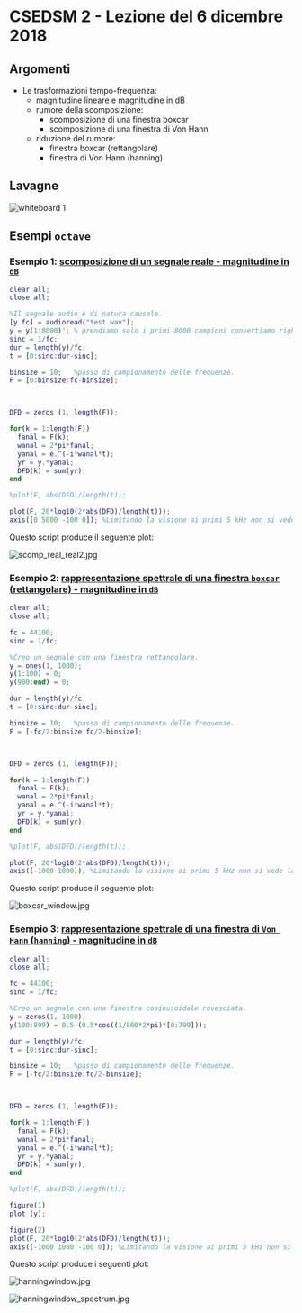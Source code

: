 # CSEDSM 2 - Lezione del 6 dicembre 2018

## Argomenti

* Le trasformazioni tempo-frequenza:
  * magnitudine lineare e magnitudine in dB
  * rumore della scomposizione:
    * scomposizione di una finestra boxcar
    * scomposizione di una finestra di Von Hann
  * riduzione del rumore:
    * finestra boxcar (rettangolare)
    * finestra di Von Hann (hanning)

## Lavagne

![whiteboard 1](./TR_III_CSEDSM_2_018-12-06_13.25.36_1.jpg)

## Esempi `octave`

### Esempio 1: [scomposizione di un segnale reale - magnitudine in `dB`](./scomp_real_real2.m)

```matlab
clear all;
close all;

%Il segnale audio è di natura causale. 
[y fc] = audioread("test.wav");
y = y(1:8000)'; % prendiamo solo i primi 8000 campioni convertiamo righe in colonne
sinc = 1/fc;
dur = length(y)/fc;
t = [0:sinc:dur-sinc];

binsize = 10;   %passo di campionamento delle frequenze.
F = [0:binsize:fc-binsize];



DFD = zeros (1, length(F));

for(k = 1:length(F))
  fanal = F(k);
  wanal = 2*pi*fanal;
  yanal = e.^(-i*wanal*t);
  yr = y.*yanal;
  DFD(k) = sum(yr);
end

%plot(F, abs(DFD)/length(t));

plot(F, 20*log10(2*abs(DFD)/length(t)));
axis([0 5000 -100 0]); %Limitando la visione ai primi 5 kHz non si vede la simmetria.
```

Questo script produce il seguente plot:

![scomp_real_real2.jpg](./scomp_real_real2.jpg)

### Esempio 2: [rappresentazione spettrale di una finestra `boxcar` (rettangolare) - magnitudine in `dB`](./boxcar_window.m)

```matlab
clear all;
close all;

fc = 44100;
sinc = 1/fc;

%Creo un segnale con una finestra rettangolare. 
y = ones(1, 1000);
y(1:100) = 0;
y(900:end) = 0;

dur = length(y)/fc;
t = [0:sinc:dur-sinc];

binsize = 10;   %passo di campionamento delle frequenze.
F = [-fc/2:binsize:fc/2-binsize];



DFD = zeros (1, length(F));

for(k = 1:length(F))
  fanal = F(k);
  wanal = 2*pi*fanal;
  yanal = e.^(-i*wanal*t);
  yr = y.*yanal;
  DFD(k) = sum(yr);
end

%plot(F, abs(DFD)/length(t));

plot(F, 20*log10(2*abs(DFD)/length(t)));
axis([-1000 1000]); %Limitando la visione ai primi 5 kHz non si vede la simmetria.
```

Questo script produce il seguente plot:

![boxcar_window.jpg](./boxcar_window.jpg)

### Esempio 3: [rappresentazione spettrale di una finestra di `Von Hann` (`hanning`) - magnitudine in `dB`](./hanningwindow.m)

```matlab
clear all;
close all;

fc = 44100;
sinc = 1/fc;

%Creo un segnale con una finestra cosinusoidale rovesciata. 
y = zeros(1, 1000);
y(100:899) = 0.5-(0.5*cos((1/800*2*pi)*[0:799]));

dur = length(y)/fc;
t = [0:sinc:dur-sinc];

binsize = 10;   %passo di campionamento delle frequenze.
F = [-fc/2:binsize:fc/2-binsize];



DFD = zeros (1, length(F));

for(k = 1:length(F))
  fanal = F(k);
  wanal = 2*pi*fanal;
  yanal = e.^(-i*wanal*t);
  yr = y.*yanal;
  DFD(k) = sum(yr);
end

%plot(F, abs(DFD)/length(t));

figure(1)
plot (y);

figure(2)
plot(F, 20*log10(2*abs(DFD)/length(t)));
axis([-1000 1000 -100 0]); %Limitando la visione ai primi 5 kHz non si vede la simmetria.
```

Questo script produce i seguenti plot:

![hanningwindow.jpg](./hanningwindow.jpg)

![hanningwindow_spectrum.jpg](./hanningwindow_spectrum.jpg)
